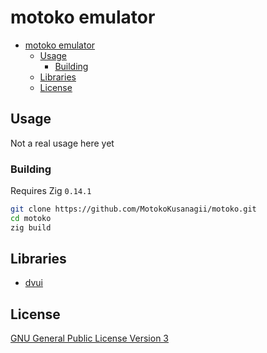 # motoko emulator

<!--toc:start-->
- [motoko emulator](#motoko-emulator)
  - [Usage](#usage)
    - [Building](#building)
  - [Libraries](#libraries)
  - [License](#license)
<!--toc:end-->

## Usage

Not a real usage here yet

### Building

Requires Zig `0.14.1`

```sh
git clone https://github.com/MotokoKusanagii/motoko.git
cd motoko
zig build
```

## Libraries

- [dvui](https://github.com/david-vanderson/dvui)

## License

[GNU General Public License Version 3](LICENSE)
